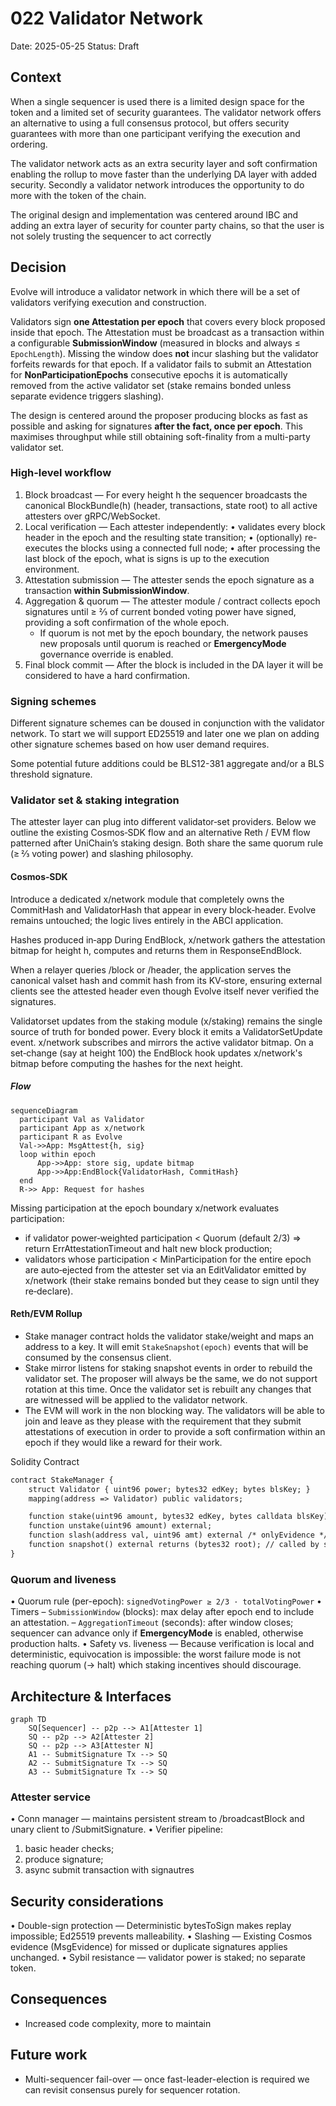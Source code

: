 # 022 Validator Network

Date: 2025-05-25
Status: Draft

## Context

When a single sequencer is used there is a limited design space for the token and a limited set of security guarantees. The validator network offers an alternative to using a full consensus protocol, but offers security guarantees with more than one participant verifying the execution and ordering.

The validator network acts as an extra security layer and soft confirmation enabling the rollup to move faster than the underlying DA layer with added security. Secondly a validator network introduces the opportunity to do more with the token of the chain.

The original design and implementation was centered around IBC and adding an extra layer of security for counter party chains, so that the user is not solely trusting the sequencer to act correctly

## Decision

Evolve will introduce a validator network in which there will be a set of validators verifying execution and construction.

Validators sign **one Attestation per epoch** that covers every block proposed inside that
epoch.  The Attestation must be broadcast as a transaction within a configurable
**SubmissionWindow** (measured in blocks and always ≤ `EpochLength`).
Missing the window does **not** incur slashing but the validator forfeits rewards for that
epoch.
If a validator fails to submit an Attestation for **NonParticipationEpochs** consecutive
epochs it is automatically removed from the active validator set (stake remains bonded
unless separate evidence triggers slashing).

The design is centered around the proposer producing blocks as fast as possible and asking
for signatures **after the fact, once per epoch**.  This maximises throughput while still
obtaining soft-finality from a multi-party validator set.

### High-level workflow

 1. Block broadcast — For every height h the sequencer broadcasts the canonical BlockBundle(h) (header, transactions, state root) to all active attesters over gRPC/WebSocket.
 2. Local verification — Each attester independently:
 • validates every block header in the epoch and the resulting state transition;
 • (optionally) re-executes the blocks using a connected full node;
 • after processing the last block of the epoch, what is signs is up to the execution environment.
 3. Attestation submission — The attester sends the epoch signature as a transaction
   **within SubmissionWindow**.
 4. Aggregation & quorum — The attester module / contract collects epoch signatures until
   ≥ ⅔ of current bonded voting power have signed, providing a soft confirmation of the
   whole epoch.
    - If quorum is not met by the epoch boundary, the network pauses new proposals until
      quorum is reached or **EmergencyMode** governance override is enabled.
 5. Final block commit — After the block is included in the DA layer it will be considered to have a hard confirmation.

### Signing schemes

Different signature schemes can be doused in conjunction with the validator network. To start we will support ED25519 and later one we plan on adding other signature schemes based on how user demand requires.

Some potential future additions could be BLS12-381 aggregate and/or a BLS threshold signature.

### Validator set & staking integration

The attester layer can plug into different validator‑set providers. Below we outline the existing Cosmos‑SDK flow and an alternative Reth / EVM flow patterned after UniChain’s staking design. Both share the same quorum rule (≥ ⅔ voting power) and slashing philosophy.

#### Cosmos‑SDK

Introduce a dedicated x/network module that completely owns the CommitHash and ValidatorHash that appear in every block‑header. Evolve remains untouched; the logic lives entirely in the ABCI application.

Hashes produced in‑app During EndBlock, x/network gathers the attestation bitmap for height h, computes and returns them in ResponseEndBlock.

When a relayer queries /block or /header, the application serves the canonical valset hash and commit hash from its KV‑store, ensuring external clients see the attested header even though Evolve itself never verified the signatures.

Validatorset updates from the staking module (x/staking) remains the single source of truth for bonded power. Every block it emits a ValidatorSetUpdate event. x/network subscribes and mirrors
the active validator bitmap. On a set‑change (say at height 100) the EndBlock hook updates x/network's bitmap before computing the hashes for the next height.

##### Flow

```mermaid
sequenceDiagram
  participant Val as Validator
  participant App as x/network
  participant R as Evolve
  Val->>App: MsgAttest{h, sig}
  loop within epoch
      App->>App: store sig, update bitmap
      App->>App:EndBlock{ValidatorHash, CommitHash}
  end
  R->> App: Request for hashes
```

Missing participation at the epoch boundary x/network evaluates participation:

- if validator power‑weighted participation < Quorum (default 2/3) ⇒ return ErrAttestationTimeout and halt new block production;
- validators whose participation < MinParticipation for the entire epoch are auto‑ejected from the attester set via an EditValidator emitted by x/network (their stake remains bonded but they cease to sign until they re‑declare).

#### Reth/EVM Rollup

- Stake manager contract holds the validator stake/weight and maps an address to a key. It will emit `StakeSnapshot(epoch)` events that will be consumed by the consensus client.
- Stake mirror listens for staking snapshot events in order to rebuild the validator set. The proposer will always be the same, we do not support rotation at this time. Once the validator set is rebuilt any changes that are witnessed will be applied to the validator network.
- The EVM will work in the non blocking way. The validators will be able to join and leave as they please with the requirement that they submit attestations of execution in order to provide a soft confirmation within an epoch if they would like a reward for their work.

Solidity Contract

```txt
contract StakeManager {
    struct Validator { uint96 power; bytes32 edKey; bytes blsKey; }
    mapping(address => Validator) public validators;

    function stake(uint96 amount, bytes32 edKey, bytes calldata blsKey) external;
    function unstake(uint96 amount) external;
    function slash(address val, uint96 amt) external /* onlyEvidence */;
    function snapshot() external returns (bytes32 root); // called by sequencer each epoch
}
```

### Quorum and liveness

 • Quorum rule (per-epoch): `signedVotingPower ≥ 2/3 · totalVotingPower`
 • Timers
   – `SubmissionWindow` (blocks): max delay after epoch end to include an attestation.
   – `AggregationTimeout` (seconds): after window closes; sequencer can advance only if
     **EmergencyMode** is enabled, otherwise production halts.
 • Safety vs. liveness — Because verification is local and deterministic, equivocation is impossible: the worst failure mode is not reaching quorum (→ halt) which staking incentives should discourage.

## Architecture & Interfaces

```mermaid
graph TD
    SQ[Sequencer] -- p2p --> A1[Attester 1]
    SQ -- p2p --> A2[Attester 2]
    SQ -- p2p --> A3[Attester N]
    A1 -- SubmitSignature Tx --> SQ
    A2 -- SubmitSignature Tx --> SQ
    A3 -- SubmitSignature Tx --> SQ
```

### Attester service

 • Conn manager — maintains persistent stream to /broadcastBlock and unary client to /SubmitSignature.
 • Verifier pipeline:

 1. basic header checks;
 2. produce signature;
 3. async submit transaction with signautres

## Security considerations

 • Double-sign protection — Deterministic bytesToSign makes replay impossible; Ed25519 prevents malleability.
 • Slashing — Existing Cosmos evidence (MsgEvidence) for missed or duplicate signatures applies unchanged.
 • Sybil resistance — validator power is staked; no separate token.

## Consequences

- Increased code complexity, more to maintain

## Future work

- Multi-sequencer fail-over — once fast-leader-election is required we can revisit consensus purely for sequencer rotation.
